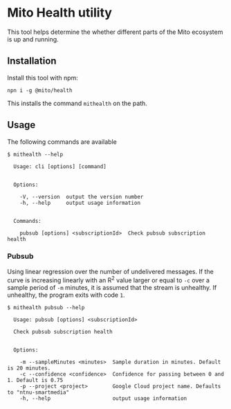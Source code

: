 # Mito Health utility

This tool helps determine the whether different parts of the Mito ecosystem is up and running.


## Installation

Install this tool with npm:

```
npn i -g @mito/health
```

This installs the command `mithealth` on the path.

## Usage

The following commands are available

```
$ mithealth --help

  Usage: cli [options] [command]


  Options:

    -V, --version  output the version number
    -h, --help     output usage information


  Commands:

    pubsub [options] <subscriptionId>  Check pubsub subscription health

```

### Pubsub

Using linear regression over the number of undelivered messages. If the curve is increasing
linearly with an R<sup>2</sup> value larger or equal to `-c`  over a sample period of `-m` 
minutes, it is assumed that the stream is unhealthy. If unhealthy, the program exits with code `1`.

```
$ mithealth pubsub --help

  Usage: pubsub [options] <subscriptionId>

  Check pubsub subscription health


  Options:

    -m --sampleMinutes <minutes>  Sample duration in minutes. Default is 20 minutes.
    -c --confidence <confidence>  Confidence for passing between 0 and 1. Default is 0.75
    -p --project <project>        Google Cloud project name. Defaults to "ntnu-smartmedia"
    -h, --help                    output usage information
```
